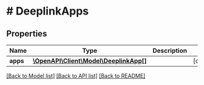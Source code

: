 # # DeeplinkApps

## Properties

Name | Type | Description | Notes
------------ | ------------- | ------------- | -------------
**apps** | [**\OpenAPI\Client\Model\DeeplinkApp[]**](DeeplinkApp.md) |  | [optional]

[[Back to Model list]](../../README.md#models) [[Back to API list]](../../README.md#endpoints) [[Back to README]](../../README.md)
